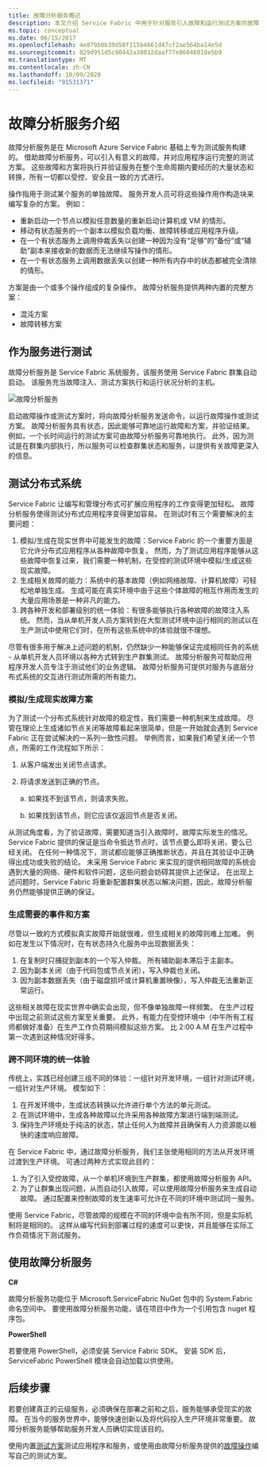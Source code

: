 ```yaml
---
title: 故障分析服务概述
description: 本文介绍 Service Fabric 中用于针对服务引入故障和运行测试方案的故障分析服务。
ms.topic: conceptual
ms.date: 06/15/2017
ms.openlocfilehash: 4e879b0b39d58f115b4661d47cf2ae564ba14e5d
ms.sourcegitcommit: 829d951d5c90442a38012daaf77e86046018e5b9
ms.translationtype: MT
ms.contentlocale: zh-CN
ms.lasthandoff: 10/09/2020
ms.locfileid: "91531371"
---
```

# <a name="introduction-to-the-fault-analysis-service"></a>故障分析服务介绍
故障分析服务是在 Microsoft Azure Service Fabric 基础上专为测试服务构建的。 借助故障分析服务，可以引入有意义的故障，并对应用程序运行完整的测试方案。 这些故障和方案将执行并验证服务在整个生命周期内要经历的大量状态和转换，所有一切都以受控、安全且一致的方式进行。

操作指用于测试某个服务的单独故障。 服务开发人员可将这些操作用作构造块来编写复杂的方案。 例如：

* 重新启动一个节点以模拟任意数量的重新启动计算机或 VM 的情形。
* 移动有状态服务的一个副本以模拟负载均衡、故障转移或应用程序升级。
* 在一个有状态服务上调用仲裁丢失以创建一种因为没有“足够”的“备份”或“辅助”副本来接收新的数据而无法继续写操作的情形。
* 在一个有状态服务上调用数据丢失以创建一种所有内存中的状态都被完全清除的情形。

方案是由一个或多个操作组成的复杂操作。 故障分析服务提供两种内置的完整方案：

* 混沌方案
* 故障转移方案

## <a name="testing-as-a-service"></a>作为服务进行测试
故障分析服务是 Service Fabric 系统服务，该服务使用 Service Fabric 群集自动启动。 该服务充当故障注入、测试方案执行和运行状况分析的主机。 

![故障分析服务][0]

启动故障操作或测试方案时，将向故障分析服务发送命令，以运行故障操作或测试方案。 故障分析服务具有状态，因此能够可靠地运行故障和方案，并验证结果。 例如，一个长时间运行的测试方案可由故障分析服务可靠地执行。 此外，因为测试是在群集内部执行，所以服务可以检查群集状态和服务，以提供有关故障更深入的信息。

## <a name="testing-distributed-systems"></a>测试分布式系统
Service Fabric 让编写和管理分布式可扩展应用程序的工作变得更加轻松。 故障分析服务使得测试分布式应用程序变得更加容易。 在测试时有三个需要解决的主要问题：

1. 模拟/生成在现实世界中可能发生的故障：Service Fabric 的一个重要方面是它允许分布式应用程序从各种故障中恢复。 然而，为了测试应用程序能够从这些故障中恢复过来，我们需要一种机制，在受控的测试环境中模拟/生成这些现实故障。
1. 生成相关故障的能力：系统中的基本故障（例如网络故障、计算机故障）可轻松地单独生成。 生成可能在真实环境中由于这些个体故障的相互作用而发生的大量应用场景是一种非凡的能力。
1. 跨各种开发和部署级别的统一体验：有很多能够执行各种故障的故障注入系统。 然而，当从单机开发人员方案转到在大型测试环境中运行相同的测试以在生产测试中使用它们时，在所有这些系统中的体验就很不理想。

尽管有很多用于解决上述问题的机制，仍然缺少一种能够保证完成相同任务的系统 - 从单机开发人员环境以各种方式转到生产群集测试。 故障分析服务可帮助应用程序开发人员专注于测试他们的业务逻辑。 故障分析服务可提供对服务与底层分布式系统的交互进行测试所需的所有能力。

### <a name="simulatinggenerating-real-world-failure-scenarios"></a>模拟/生成现实故障方案
为了测试一个分布式系统针对故障的稳定性，我们需要一种机制来生成故障。 尽管在理论上生成诸如节点关闭等故障看起来很简单，但是一开始就会遇到 Service Fabric 正在尝试解决的一系列一致性问题。 举例而言，如果我们希望关闭一个节点，所需的工作流程如下所示：

1. 从客户端发出关闭节点请求。
1. 将请求发送到正确的节点。
   
    a. 如果找不到该节点，则请求失败。
   
    b. 如果找到该节点，则它应该仅返回节点是否关闭。

从测试角度看，为了验证故障，需要知道当引入故障时，故障实际发生的情况。 Service Fabric 提供的保证是当命令抵达节点时，该节点要么即将关闭，要么已经关闭。 在任何一种情况下，测试都应能够正确推断状态，并且在其验证中正确得出成功或失败的结论。 未采用 Service Fabric 来实现的提供相同故障的系统会遇到大量的网络、硬件和软件问题，这些问题会妨碍其提供上述保证。 在出现上述问题时，Service Fabric 将重新配置群集状态以解决问题，因此，故障分析服务仍然能够提供正确的保证。

### <a name="generating-required-events-and-scenarios"></a>生成需要的事件和方案
尽管以一致的方式模拟真实故障开始就很难，但生成相关的故障则难上加难。 例如在发生以下情况时，在有状态持久化服务中出现数据丢失：

1. 在复制时只捕捉到副本的一个写入仲裁。 所有辅助副本滞后于主副本。
1. 因为副本关闭（由于代码包或节点关闭），写入仲裁也关闭。
1. 因为副本数据丢失（由于磁盘损坏或计算机重置映像），写入仲裁无法重新正常运行。

这些相关故障在现实世界中确实会出现，但不像单独故障一样频繁。 在生产过程中出现之前测试这些方案至关重要。 此外，有能力在受控环境中（中午所有工程师都做好准备）在生产工作负荷期间模拟这些方案。 比 2:00 A.M 在生产过程中第一次遇到这种情况好得多。

### <a name="unified-experience-across-different-environments"></a>跨不同环境的统一体验
传统上，实践已经创建三组不同的体验：一组针对开发环境，一组针对测试环境，一组针对生产环境。 模型如下：

1. 在开发环境中，生成状态转换以允许进行单个方法的单元测试。
1. 在测试环境中，生成各种故障以允许采用各种故障方案进行端到端测试。
1. 保持生产环境处于纯洁的状态，禁止任何人为故障并且确保有人力资源能以极快的速度响应故障。

在 Service Fabric 中，通过故障分析服务，我们主张使用相同的方法从开发环境过渡到生产环境。 可通过两种方式实现此目的：

1. 为了引入受控故障，从一个单机环境到生产群集，都使用故障分析服务 API。
1. 为了让群集出现问题，从而自动引入故障，可以使用故障分析服务来生成自动故障。 通过配置来控制故障的发生速率可允许在不同的环境中测试同一服务。

使用 Service Fabric，尽管故障的规模在不同的环境中会有所不同，但是实际机制将是相同的。 这样从编写代码到部署过程的速度可以更快，并且能够在实际工作负荷情况下测试服务。

## <a name="using-the-fault-analysis-service"></a>使用故障分析服务
**C#**

故障分析服务功能位于 Microsoft.ServiceFabric NuGet 包中的 System.Fabric 命名空间中。 要使用故障分析服务功能，请在项目中作为一个引用包含 nuget 程序包。

**PowerShell**

若要使用 PowerShell，必须安装 Service Fabric SDK。 安装 SDK 后，ServiceFabric PowerShell 模块会自动加载以供使用。

## <a name="next-steps"></a>后续步骤
若要创建真正的云级服务，必须确保在部署之前和之后，服务能够承受现实的故障。 在当今的服务世界中，能够快速创新以及将代码投入生产环境非常重要。 故障分析服务能够帮助服务开发人员确切实现该目的。

使用内置[测试方案](service-fabric-testability-scenarios.md)测试应用程序和服务，或使用由故障分析服务提供的[故障操作](service-fabric-testability-actions.md)编写自己的测试方案。

<!--Image references-->
[0]: ./media/service-fabric-testability-overview/faultanalysisservice.png
